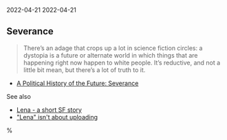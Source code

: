 2022-04-21 2022-04-21

## Severance

> There’s an adage that crops up a lot in science fiction circles: a dystopia is a future or alternate world in which things that are happening right now happen to white people. It’s reductive, and not a little bit mean, but there’s a lot of truth to it.

* [A Political History of the Future: Severance](https://www.lawyersgunsmoneyblog.com/2022/04/a-political-history-of-the-future-severance)

See also

* [Lena - a short SF story](https://qntm.org/mmacevedo)
* ["Lena" isn't about uploading](https://qntm.org/uploading)

%
